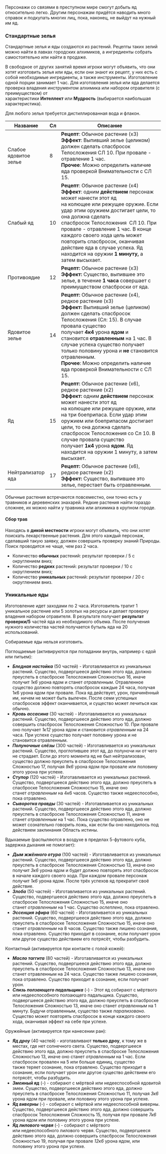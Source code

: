 Персонажи со связями в преступном мире смогут добыть яд относительно легко. Другим персонажам придётся наводить много справок и подкупать многих лиц, пока, наконец, не выйдут на нужный им яд.
### Стандартные зелья
Стандартные зелья и яды создаются из растений. Рецепты таких зелий можно найти в лавках городских алхимиков, а ингредиенты собрать самостоятельно или найти в продаже.

В свободное от других занятий время игроки могут объявить, что они хотят изготовить зелья или яды, если они знают их рецепт, у них есть с собой необходимые ингредиенты, а также инструменты. Изготовление одной порции занимает 1 час. Для изготовления зелья или яда делается проверка владения инструментом алхимика или набором отравителя (с преимуществом) от характеристики **Интеллект** или **Мудрость** (выбирается наибольшая характеристика).

Для любого зелья требуется дистиллированная вода и флакон.

| Название | Сл | Описание |
| ---- | ---- | ---- |
| Слабое ядовитое зелье | 8 | **Рецепт**: Обычное растение (х3)<br>**Эффект**: Выпивший зелье (целиком) должен сделать спасбросок Телосложения СЛ 10. При провале - отравление 1 час.<br>**Прочее**: Можно определить наличие яда проверкой Внимательности с СЛ 15. |
| Слабый яд | 10 | **Рецепт**: Обычное растение (х4)<br>**Эффект**: одним **действием** персонаж может нанести этот яд на колющее или режущее оружие. Если удар этим оружием достигает цели, то она должна сделать спасбросок Телосложения  СЛ 10. При провале - отравление 1 час. В конце каждого своего хода цель может повторить спасбросок, оканчивая действие яда в случае успеха. Яд находится на оружии **1 минуту,** а затем высыхает. |
| Противоядие | 12 | **Рецепт:** Обычное растение (х3)  <br>**Эффект:** Существо, выпившее это зелье, в течение **1 часа** совершает с преимуществом спасброски от яда. |
| Ядовитое зелье | 14 | **Рецепт:** Обычное растение (х4), редкое растение (х3)  <br>**Эффект:** Выпивший зелье (целиком) должен сделать спасбросок Телосложения (Сл: 15). В случае провала существо получает **4к4** урона **ядом** и становится **отравленным** на 1 час. В случае успеха существо получает только половину урона и **не** становится отравленным.<br>**Прочее**: Можно определить наличие яда проверкой Внимательности с СЛ 15. |
| Яд | 15 | **Рецепт:** Обычное растение (х6), редкое растение (х2)  <br>**Эффект:** одним **действием** персонаж может нанести этот яд на колющее или режущее оружие, или на три боеприпаса. Если удар этим оружием или боеприпасом достигает цели, то она должна сделать спасбросок Телосложения со Сл 10. В случае провала существо получает **1к4** урона **ядом**. Яд находится на оружии 1 минуту, а затем высыхает. |
| Нейтрализатор яда | 17 | **Рецепт:** Обычное растение (х6), редкое растение (х2)    <br>**Эффект:** Существо, выпившее это зелье, перестает быть отравленным. |
Обычные растения встречаются повсеместно, они точно есть у травников и деревенских знахарей. Редкие растения найти гораздо сложнее, их можно найти у травника или алхимика в крупном городе. 

#### Сбор трав
Находясь в **дикой местности** игроки могут объявить, что они хотят поискать лекарственные растения. Для этого каждый персонаж, сделавший такую заявку, должен совершить проверку знаний Природы. Поиск проводится не чаще, чем раз 2 часа.

- Количество **обычных** растений: результат проверки / 5 с округлением вниз;
- Количество **редких** растений: результат проверки / 10 с округлением вниз;
- Количество **уникальных** растений: результат проверки / 20 с округлением вниз.
### Уникальные яды
Изготовление идет заходами по 2 часа. Изготовитель тратит 1 уникальное растение или 5 золотых на ресурсы и делает проверку владения набором отравителя. В результате получает **результат проверки/5** частей яда из необходимого объема. После получения нужного количества частей получается бутыль яда на 20 использований.

Собираемые яды нельзя изготовить.

Поглощаемые (активируются при попадании внутрь, например с едой или питьем):
- **_Бледная настойка_** (50 частей) - Изготавливается из уникальных растений. Существо, подвергшееся действию этого яда, должно преуспеть в спасброске Телосложения Сложностью 16, иначе получит *1к6* урона ядом и станет *отравленным*. Отравленное существо должно повторять спасбросок каждые 24 часа, получая 1к6 урона ядом при провале. Пока яд действует, урон, причинённый им, ничем не может быть вылечен. После семи успешных спасбросков эффект оканчивается, и существо может лечиться как обычно.
- **_Кровь ассасина_** (30 частей) - Изготавливается из уникальных растений. Существо, подвергшееся действию этого яда, должно совершить спасбросок Телосложения Сложностью 10. При провале оно получает *1к12* урона ядом и становится *отравленным* на 24 часа. При успехе существо получает половину урона и не становится отравленным.
- **_Полуночные слёзы_** (300 частей) - Изготавливается из уникальных растений. Существо, проглотившее этот яд, до полуночи ни от чего не страдает. Если до этого момента яд не был нейтрализован, существо должно преуспеть в спасброске Телосложения Сложностью 17, получая *9к6* урона ядом при провале или половину этого урона при успехе.
- **_Ступор_** (120 частей) - Изготавливается из уникальных растений. Существо, подвергшееся действию этого яда, должно преуспеть в спасброске Телосложения Сложностью 15, иначе оно станет *отравленным* на 4к6 часов. Существо также недееспособно, пока отравлено.
- **_Сыворотка правды_** (30 частей) - Изготавливается из уникальных растений. Существо, подвергшееся действию этого яда, должно преуспеть в спасброске Телосложения Сложностью 11, иначе станет *отравленным* на 1 час. Пока существо отравлено, оно не может сознательно говорить ложь, как если бы оно находилось под действием заклинания Область истины.

Вдыхаемые (распыляются в воздухе в пределах 5-футового куба, задержка дыхания не помогает):
- **_Дым жжённого отура_** (100 частей) - Изготавливается из уникальных растений. Существо, подвергшееся действию этого яда, должно преуспеть в спасброске Телосложения Сложностью 13, иначе оно получит *3к6* урона ядом и будет должно повторять этот спасбросок в начале каждого своего хода. При каждом провале персонаж получит *1к6* урона ядом. После трёх успехов яд прекратит своё действие.
- **_Злоба_** (50 частей) - Изготавливается из уникальных растений. Существо, подвергшееся действию этого яда, должно преуспеть в спасброске Телосложения Сложностью 15, иначе оно станет *отравленным* на 1 час. Существо *ослеплено*, пока отравлено.
- **_Эссенция эфира_** (60 частей) - Изготавливается из уникальных растений. Существо, подвергшееся действию этого яда, должно преуспеть в спасброске Телосложения Сложностью 15, иначе оно станет *отравленным* на 8 часов. Существо также лишено сознания, пока отравлено. Существо приходит в сознание, если получает урон или другое существо действием его потрясёт, чтобы разбудить.

Контактный (активируется при контакте с голой кожей):
- **_Масло таггита_** (80 частей) - Изготавливается из уникальных растений. Существо, подвергшееся действию этого яда, должно преуспеть в спасброске Телосложения Сложностью 13, иначе оно станет отравленным на 24 часа. Существо также лишено сознания, пока отравлено. Существо приходит в сознание, если получает урон.
- **_Слизь ползающего падальщика_** (-) - Этот яд собирают с мёртвого или недееспособного ползающего падальщика. Существо, подвергшееся действию этого яда, должно преуспеть в спасброске Телосложения Сложностью 13, иначе оно станет *отравленным* на 1 минуту. Будучи отравленным, существо также *парализовано*. Существо может повторять спасбросок в конце каждого своего хода, оканчивая эффект на себе при успехе.

Оружейные (активируется при нанесении ран):
- **_Яд дроу_** (40 частей) - изготавливают **только дроу**, к тому же в местах, где нет солнечного света. Существо, подвергшееся действию этого яда, должно преуспеть в спасброске Телосложения Сложностью 13, иначе оно станет *отравленным* на 1 час. Если спасбросок провален на 5 или больше единиц, существо также теряет сознание, пока отравлено. Существо приходит в сознание, если получает урон или другое существо действием его потрясёт, чтобы разбудить.
- **_Змеиный яд_** (-) - собирают с мёртвой или недееспособной ядовитой змеи. Существо, подвергшееся действию этого яда, должно преуспеть в спасброске Телосложения Сложностью 11, получая *3к6* урона ядом при провале, или половину этого урона при успехе.
- **_Яд виверны_** (-) - собирают с мёртвой или недееспособной виверны. Существо, подвергшееся действию этого яда, должно совершить спасбросок Телосложения Сложность 15, получая при провале *7к6* урона ядом или половину этого урона при успехе.
- **_Яд лилового червя_** (-) - собирают с мёртвого или недееспособного лилового червя. Существо, подвергшееся действию этого яда, должно совершить спасбросок Телосложения Сложностью 19, получая при провале *12к6* урона ядом, или половину этого урона при успехе.